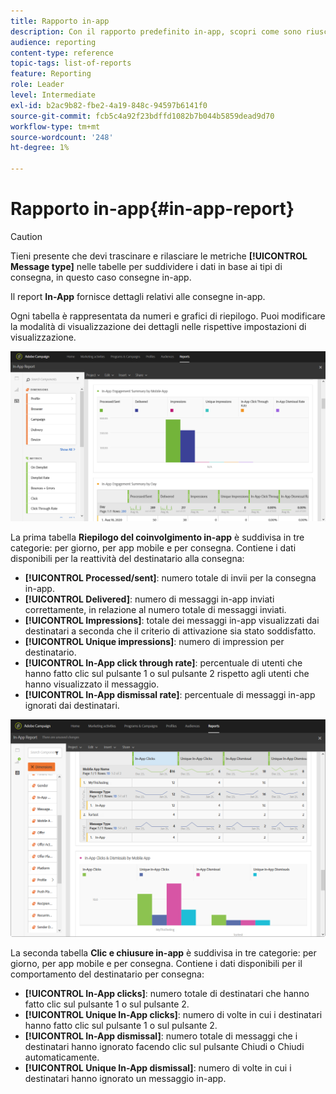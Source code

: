 ```yaml
---
title: Rapporto in-app
description: Con il rapporto predefinito in-app, scopri come sono riusciti i messaggi in-app.
audience: reporting
content-type: reference
topic-tags: list-of-reports
feature: Reporting
role: Leader
level: Intermediate
exl-id: b2ac9b82-fbe2-4a19-848c-94597b6141f0
source-git-commit: fcb5c4a92f23bdffd1082b7b044b5859dead9d70
workflow-type: tm+mt
source-wordcount: '248'
ht-degree: 1%

---
```


# Rapporto in-app{#in-app-report}

>[!CAUTION]
>
>Tieni presente che devi trascinare e rilasciare le metriche **[!UICONTROL Message type]** nelle tabelle per suddividere i dati in base ai tipi di consegna, in questo caso consegne in-app.

Il report **In-App** fornisce dettagli relativi alle consegne in-app.

Ogni tabella è rappresentata da numeri e grafici di riepilogo. Puoi modificare la modalità di visualizzazione dei dettagli nelle rispettive impostazioni di visualizzazione.

![](assets/inapp_report.png)

La prima tabella **Riepilogo del coinvolgimento in-app** è suddivisa in tre categorie: per giorno, per app mobile e per consegna. Contiene i dati disponibili per la reattività del destinatario alla consegna:

* **[!UICONTROL Processed/sent]**: numero totale di invii per la consegna in-app.
* **[!UICONTROL Delivered]**: numero di messaggi in-app inviati correttamente, in relazione al numero totale di messaggi inviati.
* **[!UICONTROL Impressions]**: totale dei messaggi in-app visualizzati dai destinatari a seconda che il criterio di attivazione sia stato soddisfatto.
* **[!UICONTROL Unique impressions]**: numero di impression per destinatario.
* **[!UICONTROL In-App click through rate]**: percentuale di utenti che hanno fatto clic sul pulsante 1 o sul pulsante 2 rispetto agli utenti che hanno visualizzato il messaggio.
* **[!UICONTROL In-App dismissal rate]**: percentuale di messaggi in-app ignorati dai destinatari.

![](assets/inapp_report_1.png)

La seconda tabella **Clic e chiusure in-app** è suddivisa in tre categorie: per giorno, per app mobile e per consegna. Contiene i dati disponibili per il comportamento del destinatario per consegna:

* **[!UICONTROL In-App clicks]**: numero totale di destinatari che hanno fatto clic sul pulsante 1 o sul pulsante 2.
* **[!UICONTROL Unique In-App clicks]**: numero di volte in cui i destinatari hanno fatto clic sul pulsante 1 o sul pulsante 2.
* **[!UICONTROL In-App dismissal]**: numero totale di messaggi che i destinatari hanno ignorato facendo clic sul pulsante Chiudi o Chiudi automaticamente.
* **[!UICONTROL Unique In-App dismissal]**: numero di volte in cui i destinatari hanno ignorato un messaggio in-app.
